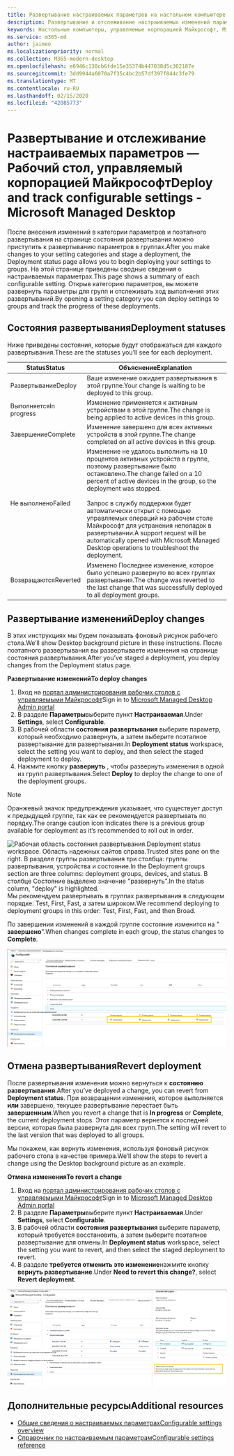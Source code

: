 ```yaml
---
title: Развертывание настраиваемых параметров на настольном компьютере, управляемом Майкрософт
description: Развертывание и отслеживание настраиваемых изменений параметров на настольном компьютере, управляемом Майкрософт.
keywords: Настольные компьютеры, управляемые корпорацией Майкрософт, Microsoft 365, служба, документация, развертывание, поэтапное развертывание, настраиваемые параметры
ms.service: m365-md
author: jaimeo
ms.localizationpriority: normal
ms.collection: M365-modern-desktop
ms.openlocfilehash: e6946c138cb6fde15e35374b447038d5c302187e
ms.sourcegitcommit: 3dd9944a6070a7f35c4bc2b57df397f844c3fe79
ms.translationtype: MT
ms.contentlocale: ru-RU
ms.lasthandoff: 02/15/2020
ms.locfileid: "42085773"
---
```

# <a name="deploy-and-track-configurable-settings---microsoft-managed-desktop"></a><span data-ttu-id="24a48-104">Развертывание и отслеживание настраиваемых параметров — Рабочий стол, управляемый корпорацией Майкрософт</span><span class="sxs-lookup"><span data-stu-id="24a48-104">Deploy and track configurable settings - Microsoft Managed Desktop</span></span>

<span data-ttu-id="24a48-105">После внесения изменений в категории параметров и поэтапного развертывания на странице состояния развертывания можно приступить к развертыванию параметров в группах.</span><span class="sxs-lookup"><span data-stu-id="24a48-105">After you make changes to your setting categories and stage a deployment, the Deployment status page allows you to begin deploying your settings to groups.</span></span> <span data-ttu-id="24a48-106">На этой странице приведены сводные сведения о настраиваемых параметрах.</span><span class="sxs-lookup"><span data-stu-id="24a48-106">This page shows a summary of each configurable setting.</span></span> <span data-ttu-id="24a48-107">Открыв категорию параметров, вы можете развернуть параметры для групп и отслеживать ход выполнения этих развертываний.</span><span class="sxs-lookup"><span data-stu-id="24a48-107">By opening a setting category you can deploy settings to groups and track the progress of these deployments.</span></span>

## <a name="deployment-statuses"></a><span data-ttu-id="24a48-108">Состояния развертывания</span><span class="sxs-lookup"><span data-stu-id="24a48-108">Deployment statuses</span></span> 

<span data-ttu-id="24a48-109">Ниже приведены состояния, которые будут отображаться для каждого развертывания.</span><span class="sxs-lookup"><span data-stu-id="24a48-109">These are the statuses you’ll see for each deployment.</span></span>

<span data-ttu-id="24a48-110">Status</span><span class="sxs-lookup"><span data-stu-id="24a48-110">Status</span></span>  | <span data-ttu-id="24a48-111">Объяснение</span><span class="sxs-lookup"><span data-stu-id="24a48-111">Explanation</span></span> 
--- | --- 
<span data-ttu-id="24a48-112">Развертывание</span><span class="sxs-lookup"><span data-stu-id="24a48-112">Deploy</span></span> | <span data-ttu-id="24a48-113">Ваше изменение ожидает развертывания в этой группе.</span><span class="sxs-lookup"><span data-stu-id="24a48-113">Your change is waiting to be deployed to this group.</span></span>
<span data-ttu-id="24a48-114">Выполняется</span><span class="sxs-lookup"><span data-stu-id="24a48-114">In progress</span></span> | <span data-ttu-id="24a48-115">Изменение применяется к активным устройствам в этой группе.</span><span class="sxs-lookup"><span data-stu-id="24a48-115">The change is being applied to active devices in this group.</span></span> 
<span data-ttu-id="24a48-116">Завершение</span><span class="sxs-lookup"><span data-stu-id="24a48-116">Complete</span></span> | <span data-ttu-id="24a48-117">Изменение завершено для всех активных устройств в этой группе.</span><span class="sxs-lookup"><span data-stu-id="24a48-117">The change completed on all active devices in this group.</span></span> 
<span data-ttu-id="24a48-118">Не выполнено</span><span class="sxs-lookup"><span data-stu-id="24a48-118">Failed</span></span> | <span data-ttu-id="24a48-119">Изменение не удалось выполнить на 10 процентов активных устройств в группе, поэтому развертывание было остановлено.</span><span class="sxs-lookup"><span data-stu-id="24a48-119">The change failed on a 10 percent of active devices in the group, so the deployment was stopped.</span></span><br><br> <span data-ttu-id="24a48-120">Запрос в службу поддержки будет автоматически открыт с помощью управляемых операций на рабочем столе Майкрософт для устранения неполадок в развертывании.</span><span class="sxs-lookup"><span data-stu-id="24a48-120">A support request will be automatically opened with Microsoft Managed Desktop operations to troubleshoot the deployment.</span></span> 
<span data-ttu-id="24a48-121">Возвращаются</span><span class="sxs-lookup"><span data-stu-id="24a48-121">Reverted</span></span> | <span data-ttu-id="24a48-122">Изменено Последнее изменение, которое было успешно развернуто во всех группах развертывания.</span><span class="sxs-lookup"><span data-stu-id="24a48-122">The change was reverted to the last change that was successfully deployed to all deployment groups.</span></span>

## <a name="deploy-changes"></a><span data-ttu-id="24a48-123">Развертывание изменений</span><span class="sxs-lookup"><span data-stu-id="24a48-123">Deploy changes</span></span>

<span data-ttu-id="24a48-124">В этих инструкциях мы будем показывать фоновый рисунок рабочего стола.</span><span class="sxs-lookup"><span data-stu-id="24a48-124">We’ll show Desktop background picture in these instructions.</span></span> <span data-ttu-id="24a48-125">После поэтапного развертывания вы развертываете изменения на странице состояния развертывания.</span><span class="sxs-lookup"><span data-stu-id="24a48-125">After you’ve staged a deployment, you deploy changes from the Deployment status page.</span></span> 

<span data-ttu-id="24a48-126">**Развертывание изменений**</span><span class="sxs-lookup"><span data-stu-id="24a48-126">**To deploy changes**</span></span>

1. <span data-ttu-id="24a48-127">Вход на [портал администрирования рабочих столов с управляемыми Майкрософт](https://aka.ms/mwaasportal)</span><span class="sxs-lookup"><span data-stu-id="24a48-127">Sign in to [Microsoft Managed Desktop Admin portal](https://aka.ms/mwaasportal)</span></span>
2. <span data-ttu-id="24a48-128">В разделе **Параметры**выберите пункт **Настраиваемая**.</span><span class="sxs-lookup"><span data-stu-id="24a48-128">Under **Settings**, select **Configurable**.</span></span>
3. <span data-ttu-id="24a48-129">В рабочей области **состояния развертывания** выберите параметр, который необходимо развернуть, а затем выберите поэтапное развертывание для развертывания.</span><span class="sxs-lookup"><span data-stu-id="24a48-129">In **Deployment status** workspace, select the setting you want to deploy, and then select the staged deployment to deploy.</span></span>
4. <span data-ttu-id="24a48-130">Нажмите кнопку **развернуть** , чтобы развернуть изменения в одной из групп развертывания.</span><span class="sxs-lookup"><span data-stu-id="24a48-130">Select **Deploy** to deploy the change to one of the deployment groups.</span></span>

> [!NOTE] 
> <span data-ttu-id="24a48-131">Оранжевый значок предупреждения указывает, что существует доступ к предыдущей группе, так как ее рекомендуется развертывать по порядку.</span><span class="sxs-lookup"><span data-stu-id="24a48-131">The orange caution icon indicates there is a previous group available for deployment as it’s recommended to roll out in order.</span></span> 

<span data-ttu-id="24a48-132">![Рабочая область состояния развертывания.</span><span class="sxs-lookup"><span data-stu-id="24a48-132">![Deployment status workspace.</span></span> <span data-ttu-id="24a48-133">Область надежных сайтов справа.</span><span class="sxs-lookup"><span data-stu-id="24a48-133">Trusted sites pane on the right.</span></span> <span data-ttu-id="24a48-134">В разделе группы развертывания три столбца: группы развертывания, устройства и состояние.</span><span class="sxs-lookup"><span data-stu-id="24a48-134">In the Deployment groups section are three columns: deployment groups, devices, and status.</span></span> <span data-ttu-id="24a48-135">В столбце Состояние выделено значение "развернуть".](../../media/1deployedit.png)</span><span class="sxs-lookup"><span data-stu-id="24a48-135">In the status column, "deploy" is highlighted.](../../media/1deployedit.png)</span></span>
<span data-ttu-id="24a48-136">Мы рекомендуем развертывать в группах развертывания в следующем порядке: Test, First, Fast, а затем широком.</span><span class="sxs-lookup"><span data-stu-id="24a48-136">We recommend deploying to deployment groups in this order: Test, First, Fast, and then Broad.</span></span> 

<span data-ttu-id="24a48-137">По завершении изменений в каждой группе состояние изменится на " **завершено**".</span><span class="sxs-lookup"><span data-stu-id="24a48-137">When changes complete in each group, the status changes to **Complete**.</span></span>

![Рабочая область состояния развертывания со столбцами даты обновления, версии, проверки, первой, быстрой и широкой.](../../media/2completeedit.png)

## <a name="revert-deployment"></a><span data-ttu-id="24a48-140">Отмена развертывания</span><span class="sxs-lookup"><span data-stu-id="24a48-140">Revert deployment</span></span>

<span data-ttu-id="24a48-141">После развертывания изменения можно вернуться к **состоянию развертывания**.</span><span class="sxs-lookup"><span data-stu-id="24a48-141">After you’ve deployed a change, you can revert from **Deployment status**.</span></span> <span data-ttu-id="24a48-142">При возвращении изменения, которое выполняется **или** завершено, текущее развертывание перестает быть **завершенным**.</span><span class="sxs-lookup"><span data-stu-id="24a48-142">When you revert a change that is **In progress** or **Complete**, the current deployment stops.</span></span> <span data-ttu-id="24a48-143">Этот параметр вернется к последней версии, которая была развернута для всех групп.</span><span class="sxs-lookup"><span data-stu-id="24a48-143">The setting will revert to the last version that was deployed to all groups.</span></span> 

<span data-ttu-id="24a48-144">Мы покажем, как вернуть изменения, используя фоновый рисунок рабочего стола в качестве примера.</span><span class="sxs-lookup"><span data-stu-id="24a48-144">We’ll show the steps to revert a change using the Desktop background picture as an example.</span></span> 

<span data-ttu-id="24a48-145">**Отмена изменения**</span><span class="sxs-lookup"><span data-stu-id="24a48-145">**To revert a change**</span></span>
1. <span data-ttu-id="24a48-146">Вход на [портал администрирования рабочих столов с управляемыми Майкрософт](https://aka.ms/mwaasportal)</span><span class="sxs-lookup"><span data-stu-id="24a48-146">Sign in to [Microsoft Managed Desktop Admin portal](https://aka.ms/mwaasportal)</span></span>
2. <span data-ttu-id="24a48-147">В разделе **Параметры**выберите пункт **Настраиваемая**.</span><span class="sxs-lookup"><span data-stu-id="24a48-147">Under **Settings**, select **Configurable**.</span></span>
3. <span data-ttu-id="24a48-148">В рабочей области **состояния развертывания** выберите параметр, который требуется восстановить, а затем выберите поэтапное развертывание для отмены.</span><span class="sxs-lookup"><span data-stu-id="24a48-148">In **Deployment status** workspace, select the setting you want to revert, and then select the staged deployment to revert.</span></span>
4. <span data-ttu-id="24a48-149">В разделе **требуется отменить это изменение**нажмите кнопку **вернуть развертывание**.</span><span class="sxs-lookup"><span data-stu-id="24a48-149">Under **Need to revert this change?**, select **Revert deployment**.</span></span>

![Рабочая область состояния развертывания.](../../media/3revert.png) 

## <a name="additional-resources"></a><span data-ttu-id="24a48-153">Дополнительные ресурсы</span><span class="sxs-lookup"><span data-stu-id="24a48-153">Additional resources</span></span>
- [<span data-ttu-id="24a48-154">Общие сведения о настраиваемых параметрах</span><span class="sxs-lookup"><span data-stu-id="24a48-154">Configurable settings overview</span></span>](config-setting-overview.md)
- [<span data-ttu-id="24a48-155">Справочник по настраиваемым параметрам</span><span class="sxs-lookup"><span data-stu-id="24a48-155">Configurable settings reference</span></span>](config-setting-ref.md) 
